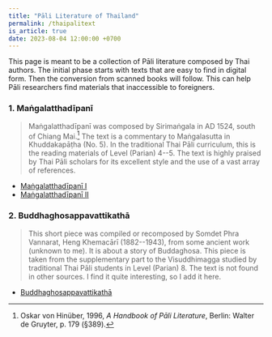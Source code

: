 ```yaml
---
title: "Pāli Literature of Thailand"
permalink: /thaipalitext
is_article: true
date: 2023-08-04 12:00:00 +0700
---
```


This page is meant to be a collection of Pāli literature composed by Thai authors. The initial phase starts with texts that are easy to find in digital form. Then the conversion from scanned books will follow. This can help Pāli researchers find materials that inaccessible to foreigners.

### 1. Maṅgalatthadīpanī

> Maṅgalatthadīpanī was composed by Sirimaṅgala in AD 1524, south of Chiang Mai.[^hinuber-md] The text is a commentary to Maṅgalasutta in Khuddakapāṭha (No. 5). In the traditional Thai Pāli curriculum, this is the reading materials of Level (Parian) 4--5. The text is highly praised by Thai Pāli scholars for its excellent style and the use of a vast array of references.

[^hinuber-md]: Oskar von Hinüber, 1996, *A Handbook of Pāli Literature*, Berlin: Walter de Gruyter, p. 179 (§389).

- [Maṅgalatthadīpanī I](/mdreader?v=1)
- [Maṅgalatthadīpanī II](/mdreader?v=2)

### 2. Buddhaghosappavattikathā

> This short piece was compiled or recomposed by Somdet Phra Vannarat, Heng Khemacārī (1882--1943), from some ancient work (unknown to me). It is about a story of Buddaghosa. This piece is taken from the supplementary part to the Visuddhimagga studied by traditional Thai Pāli students in Level (Parian) 8. The text is not found in other sources. I find it quite interesting, so I add it here.

- [Buddhaghosappavattikathā](/bgpv)

